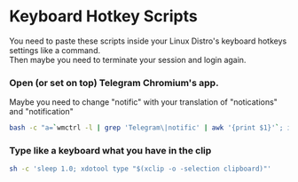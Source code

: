 # Keyboard Hotkey Scripts
You need to paste these scripts inside your Linux Distro's keyboard hotkeys settings like a command.<br>
Then maybe you need to terminate your session and login again.

### Open (or set on top) Telegram Chromium's app.
Maybe you need to change "notific" with your translation of "notications" and "notification"
```bash
bash -c "a=`wmctrl -l | grep 'Telegram\|notific' | awk '{print $1}'`; if [ -z \$a ]; then chromium-browser --app-id=hadgilakbfohcfcgfbioeeehgpkopaga; else wmctrl -a \$a -i; fi"
```

### Type like a keyboard what you have in the clip
```bash
sh -c 'sleep 1.0; xdotool type "$(xclip -o -selection clipboard)"'
```

